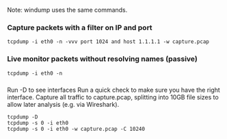 Note: windump uses the same commands.

### Capture packets with a filter on IP and port
```
tcpdump -i eth0 -n -vvv port 1024 and host 1.1.1.1 -w capture.pcap
```

### Live monitor packets without resolving names (passive)
```
tcpdump -i eth0 -n
```

###
Run -D to see interfaces
Run a quick check to make sure you have the right interface.
Capture all traffic to capture.pcap, splitting into 10GB file sizes to allow later analysis (e.g. via Wireshark).
```
tcpdump -D
tcpdump -s 0 -i eth0
tcpdump -s 0 -i eth0 -w capture.pcap -C 10240
```




